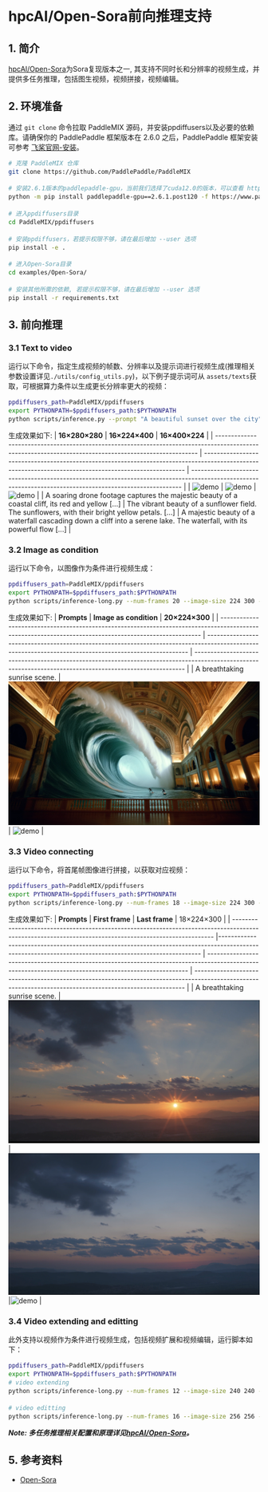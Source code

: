 # hpcAI/Open-Sora前向推理支持
## 1. 简介

[hpcAI/Open-Sora](https://github.com/hpcAI/Open-Sora)为Sora复现版本之一, 其支持不同时长和分辨率的视频生成，并提供多任务推理，包括图生视频，视频拼接，视频编辑。

## 2. 环境准备

通过 `git clone` 命令拉取 PaddleMIX 源码，并安装ppdiffusers以及必要的依赖库。请确保你的 PaddlePaddle 框架版本在 2.6.0 之后，PaddlePaddle 框架安装可参考 [飞桨官网-安装](https://www.paddlepaddle.org.cn/install/quick?docurl=/documentation/docs/zh/install/pip/linux-pip.html)。

```bash
# 克隆 PaddleMIX 仓库
git clone https://github.com/PaddlePaddle/PaddleMIX

# 安装2.6.1版本的paddlepaddle-gpu，当前我们选择了cuda12.0的版本，可以查看 https://www.paddlepaddle.org.cn/ 寻找自己适合的版本
python -m pip install paddlepaddle-gpu==2.6.1.post120 -f https://www.paddlepaddle.org.cn/whl/linux/mkl/avx/stable.html

# 进入ppdiffusers目录
cd PaddleMIX/ppdiffusers

# 安装ppdiffusers，若提示权限不够，请在最后增加 --user 选项
pip install -e .

# 进入Open-Sora目录
cd examples/Open-Sora/

# 安装其他所需的依赖, 若提示权限不够，请在最后增加 --user 选项
pip install -r requirements.txt
```

## 3. 前向推理
### 3.1 Text to video
运行以下命令，指定生成视频的帧数、分辨率以及提示词进行视频生成(推理相关参数设置详见`./utils/config_utils.py`)，以下例子提示词可从 `assets/texts`获取，可根据算力条件以生成更长分辨率更大的视频：
```bash
ppdiffusers_path=PaddleMIX/ppdiffusers
export PYTHONPATH=$ppdiffusers_path:$PYTHONPATH
python scripts/inference.py --prompt "A beautiful sunset over the city" --num-frames 16 --image-size 256 256
```
生成效果如下:
| **16×280×280**     | **16×224×400**        | **16×400×224**      |
| ------------------------------------------------------------------------------------------------------------------------------------------------------ | ------------------------------------------------------------------------------------------------------------------------------------------------------ | --------------------------------------------------------------------------------------------------------------------------------------------------------- |
| ![demo](https://github.com/PaddlePaddle/PaddleMIX/assets/46399096/e2730235-e09e-4a65-bf27-604b13535dbd) | ![demo](https://github.com/PaddlePaddle/PaddleMIX/assets/46399096/c51c54a9-63a0-4708-99da-ee7fcd017762) | ![demo](https://github.com/PaddlePaddle/PaddleMIX/assets/46399096/ab6e32fc-d7e6-448d-bd4a-9b9e72b0b1f0) |
| A soaring drone footage captures the majestic beauty of a coastal cliff, its red and yellow [...]        | The vibrant beauty of a sunflower field. The sunflowers, with their bright yellow petals. [...]    | A majestic beauty of a waterfall cascading down a cliff into a serene lake. The waterfall, with its powerful flow [...]       |

### 3.2 Image as condition

运行以下命令，以图像作为条件进行视频生成：
```bash
ppdiffusers_path=PaddleMIX/ppdiffusers
export PYTHONPATH=$ppdiffusers_path:$PYTHONPATH
python scripts/inference-long.py --num-frames 20 --image-size 224 300 --sample-name image-cond --prompt 'A breathtaking sunrise scene.{"reference_path": "assets/images/condition/wave.png","mask_strategy": "0"}'
```
生成效果如下:
| **Prompts**     | **Image as condition**        | **20×224×300**      |
| ------------------------------------------------------------------------------------------------------------------------------------------------------ | ------------------------------------------------------------------------------------------------------------------------------------------------------ | --------------------------------------------------------------------------------------------------------------------------------------------------------- |
| A breathtaking sunrise scene. | ![demo](./assets/images/condition/wave.png) | ![demo](https://github.com/PaddlePaddle/PaddleMIX/assets/46399096/9094d9f5-b70d-4f41-91e2-10f37d1c96ba) |

### 3.3 Video connecting

运行以下命令，将首尾帧图像进行拼接，以获取对应视频：
```bash
ppdiffusers_path=PaddleMIX/ppdiffusers
export PYTHONPATH=$ppdiffusers_path:$PYTHONPATH
python scripts/inference-long.py --num-frames 18 --image-size 224 300 --sample-name connect --prompt 'A breathtaking sunrise scene.{"reference_path": "assets/images/condition/sunset1.png;assets/images/condition/sunset2.png","mask_strategy": "0;0,1,0,-1,1"}'
```
生成效果如下:
| **Prompts**     | **First frame**        | **Last frame**        |  18×224×300      |
| ------------------------------------------------------------------------------------------------------------------------------------------------------ |------------------------------------------------------------------------------------------------------------------------------------------------------ | ------------------------------------------------------------------------------------------------------------------------------------------------------ | --------------------------------------------------------------------------------------------------------------------------------------------------------- |
| A breathtaking sunrise scene. | ![demo](./assets/images/condition/sunset1.png) | ![demo](./assets/images/condition/sunset2.png) |![demo](https://github.com/PaddlePaddle/PaddleMIX/assets/46399096/86fe5d88-6622-424e-bea4-95cdacf0888f) |


### 3.4  Video extending and editting
此外支持以视频作为条件进行视频生成，包括视频扩展和视频编辑，运行脚本如下：
```bash
ppdiffusers_path=PaddleMIX/ppdiffusers
export PYTHONPATH=$ppdiffusers_path:$PYTHONPATH
# video extending
python scripts/inference-long.py --num-frames 12 --image-size 240 240 --sample-name video_extend  --prompt 'A car driving on the ocean.{"reference_path": "./assets/videos/d0_proc.mp4","mask_strategy": "0,0,0,-6,6"}'

# video editting
python scripts/inference-long.py --num-frames 16 --image-size 256 256 --sample-name edit --prompt 'A cyberpunk-style car at New York city.{"reference_path": "./assets/videos/d0_proc.mp4","mask_strategy": "0,0,0,0,16,0.4"}'
```


**___Note: 多任务推理相关配置和原理详见[hpcAI/Open-Sora](https://github.com/hpcaitech/Open-Sora/blob/main/docs/config.md#advanced-inference-config)。___**

## 5. 参考资料
- [Open-Sora](https://github.com/hpcAI/Open-Sora)
